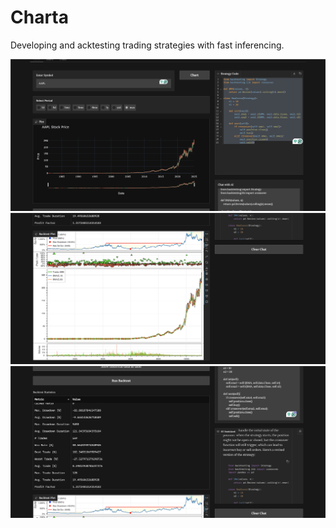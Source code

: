 # Charta
Developing and acktesting trading strategies with fast inferencing.

<img src="/imgs/Screen Shot 2025-01-22 at 12.31.32 PM.png" />
<img src="/imgs/Screen Shot 2025-01-22 at 12.30.42 PM.png" />
<img src="/imgs/Screen Shot 2025-01-22 at 12.30.35 PM.png" />
